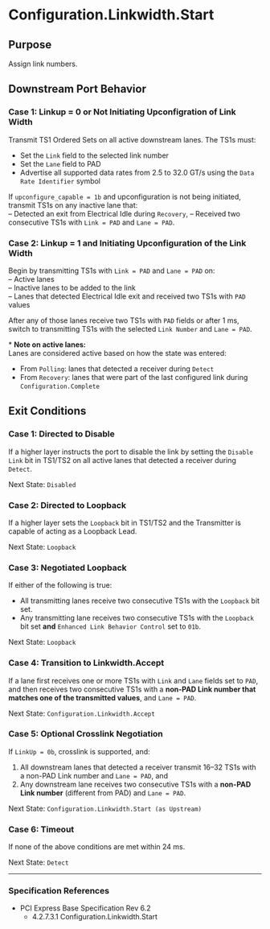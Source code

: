 # Configuration.Linkwidth.Start

## Purpose
Assign link numbers.

## Downstream Port Behavior

### Case 1: Linkup = 0 or Not Initiating Upconfigration of Link Width

Transmit TS1 Ordered Sets on all active downstream lanes. The TS1s must: 
- Set the `Link` field to the selected link number
- Set the `Lane` field to PAD 
- Advertise all supported data rates from 2.5 to 32.0 GT/s using the `Data Rate Identifier` symbol

If `upconfigure_capable = 1b` and upconfiguration is not being initiated, transmit TS1s on any inactive lane that:  
– Detected an exit from Electrical Idle during `Recovery`,
– Received two consecutive TS1s with `Link = PAD` and `Lane = PAD`.

### Case 2: Linkup = 1 and Initiating Upconfiguration of the Link Width

Begin by transmitting TS1s with `Link = PAD` and `Lane = PAD` on:  
  – Active lanes  
  – Inactive lanes to be added to the link  
  – Lanes that detected Electrical Idle exit and received two TS1s with `PAD` values

After any of those lanes receive two TS1s with `PAD` fields or after 1 ms, switch to transmitting TS1s with the selected `Link Number` and `Lane = PAD`.

\* **Note on active lanes:**  
Lanes are considered active based on how the state was entered:  
- From `Polling`: lanes that detected a receiver during `Detect`  
- From `Recovery`: lanes that were part of the last configured link during `Configuration.Complete`


## Exit Conditions

### Case 1: Directed to Disable
If a higher layer instructs the port to disable the link by setting the `Disable Link` bit in TS1/TS2 on all active lanes that detected a receiver during `Detect`.

Next State: `Disabled`

### Case 2: Directed to Loopback
If a higher layer sets the `Loopback` bit in TS1/TS2 and the Transmitter is capable of acting as a Loopback Lead.

Next State: `Loopback`

### Case 3: Negotiated Loopback
If either of the following is true:
- All transmitting lanes receive two consecutive TS1s with the `Loopback` bit set.
- Any transmitting lane receives two consecutive TS1s with the `Loopback` bit set **and** `Enhanced Link Behavior Control` set to `01b`.

Next State: `Loopback`

### Case 4: Transition to Linkwidth.Accept
If a lane first receives one or more TS1s with `Link` and `Lane` fields set to `PAD`, and then receives two consecutive TS1s with a **non-PAD Link number that matches one of the transmitted values**, and `Lane = PAD`.

Next State: `Configuration.Linkwidth.Accept`

### Case 5: Optional Crosslink Negotiation
If `LinkUp = 0b`, crosslink is supported, and:
1. All downstream lanes that detected a receiver transmit 16–32 TS1s with a non-PAD Link number and `Lane = PAD`, and
2. Any downstream lane receives two consecutive TS1s with a **non-PAD Link number** (different from PAD) and `Lane = PAD`.

Next State: `Configuration.Linkwidth.Start (as Upstream)`

### Case 6: Timeout
If none of the above conditions are met within 24 ms.

Next State: `Detect`

---

### Specification References

- PCI Express Base Specification Rev 6.2  
  - 4.2.7.3.1 Configuration.Linkwidth.Start
